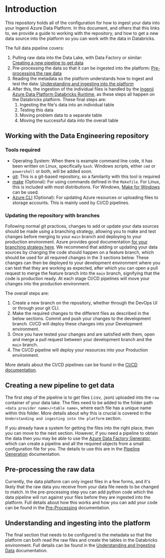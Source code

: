 # Introduction

This repository holds all of the configuration for how to ingest your data into your Ingenii Azure Data Platform. In this document, and others that this links to, we provide a guide to working with the repository, and how to get a new data source into the platform so you can work with the data in Databricks.

The full data pipeline covers:
1. Pulling raw data into the Data Lake, with Data Factory or similar: [Creating a new pipeline to get data](#creating-a-new-pipeline-to-get-data)
1. Pre-processing the data so that it can be ingested into the platform: [Pre-processing the raw data](#pre-processing-the-raw-data)
1. Reading the metadata so the platform understands how to ingest and test the data: [Understanding and ingesting into the platform](#understanding-and-ingesting-into-the-platform)
1. After this, the ingestion of the individual files is handled by the [Ingenii Azure Data Platform Databricks Runtime](https://github.com/ingenii-solutions/azure-data-platform-databricks-runtime), as these steps all happen on the Databricks platform. These final steps are:
   1. Ingesting the file's data into an individual table
   2. Testing this data
   3. Moving problem data to a separate table
   4. Moving the successful data into the overall table

## Working with the Data Engineering repository

### Tools required

- Operating System: When there is example command line code, it has been written on Linux, specifically `bash`. Windows scripts, either `cmd` or `powershell` or both, will be added soon.
- [git](https://git-scm.com/): This is a git-based repository, so a familarity with this tool is required
- [make](https://www.gnu.org/software/make/) (Optional): For using commands defined in the `Makefile`. For Linux, this is included with most distributions. For Windows, [Make for Windows](http://gnuwin32.sourceforge.net/packages/make.htm) can be used.
- [Azure CLI](https://docs.microsoft.com/en-us/cli/azure/) (Optional): For updating Azure resources or uploading files to storage accounts. This is mainly used by CI/CD pipelines.

### Updating the repository with branches

Following normal git practices, changes to add or update your data sources should be made using a branching strategy, allowing you to make and test changes before merging to your `main` branch and  deploying to your production environment. Azure provides good documentation [for your branching strategy here](https://docs.microsoft.com/en-us/azure/devops/repos/git/git-branching-guidance?view=azure-devops).
We recommend that adding or updating your data sources by changing the code should happen on a feature branch, which should be used for all required changes in the 3 sections below. These changes can then be deployed to your development environment where you can test that they are working as expected, after which you can open a pull request to merge the feature branch into the `main` branch, signifying that the code is production ready. At each stage CI/CD pipelines will move your changes into the production environment.

The overall steps are:

1. Create a new branch on the repository, whether through the DevOps UI or through your git CLI.
1. Make the required changes to the different files as described in the below sections. Commit and push your changes to the development branch. CI/CD will deploy these changes into your Development environment.
1. Once you have tested your changes and are satisfied with them, open and merge a pull request between your development branch and the `main` branch.
1. The CI/CD pipeline will deploy your resources into your Production environment.

More details about the CI/CD pipelines can be found in the [CI/CD documentation](./CICD.md).

## Creating a new pipeline to get data

The first step of the pipeline is to get files (.csv, .json) uploaded into the `raw` container of your data lake. The files need to be added to the folder path `<data provider name>/<table name>`, where each file has a unique name within this folder. More details about why this is crucial is covered in the `Understanding and ingesting into the platform` section.

If you already have a system for getting the files into the right place, then you can move to the next section. However, if you need a pipeline to obtain the data then you may be able to use the [Azure Data Factory Generator](https://github.com/ingenii-solutions/azure-data-factory-generator), which can create a pipeline and all the required objects from a small configuration file for you. The details to use this are in the [Pipeline Generation](./Pipeline_Generation.md) documentation.

## Pre-processing the raw data

Currently, the data platform can only ingest files in a few forms, and it's likely that the raw data you receive from your data file needs to be changed to match. In the pre-processing step you can add python code which the data pipeline will run against your files before they are ingested into the platform. Full details about how this works and how you can add your code can be found in the [Pre-Processing](./Pre-Process.md) documentation.

## Understanding and ingesting into the platform

The final section that needs to be configured is the metadata so that the platform can both read the raw files and create the tables in the Databricks environment. Full details can be found in the [Understanding and Ingesting Data](./Understanding_and_Ingesting_Data.md) documentation.
